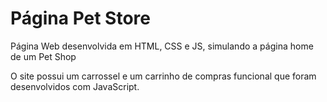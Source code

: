 # Página Pet Store

Página Web desenvolvida em HTML, CSS e JS, simulando a página home de um Pet Shop

O site possui um carrossel e um carrinho de compras funcional que foram desenvolvidos com JavaScript.
